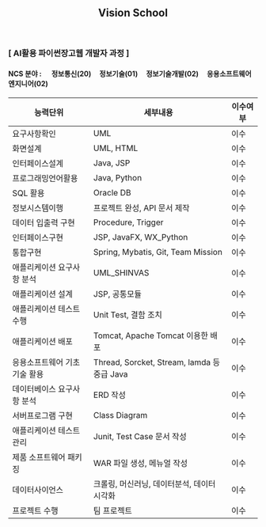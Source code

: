 ---
---
<section>
        <header class="major">
                <h2>Vision School</h2>
        </header>
        <h3> [  AI활용 파이썬장고웹 개발자 과정  ] </h3>
        <h4> NCS 분야 :&nbsp; &nbsp; &nbsp; 정보통신(20) &nbsp; <i class="fas fa-arrow-circle-right"></i> &nbsp; 
        정보기술(01)  &nbsp; <i class="fas fa-arrow-circle-right"></i> &nbsp; 
        정보기술개발(02)   &nbsp; <i class="fas fa-arrow-circle-right"></i> &nbsp;
        응용소프트웨어 엔지니어(02) </h4>
</section>

<table>
        <thead>
        <tr>
                <th>능력단위</th>
                <th>세부내용</th>
                <th>이수여부</th>
        </tr>
        </thead>
        <tbody>
        <tr>
                <td>요구사항확인</td>
                <td>UML</td>
                <td>이수</td>
        </tr>
        <tr>
                <td>화면설계</td>
                <td>UML, HTML </td>
                <td>이수</td>
        </tr>
        <tr>
                <td>인터페이스설계</td>
                <td>Java, JSP</td>
                <td>이수</td>
        </tr>
        <tr>
                <td>프로그래밍언어활용</td>
                <td>Java, Python</td>
                <td>이수</td>
        </tr>
        <tr>
                <td>SQL 활용</td>
                <td>Oracle DB</td>
                <td>이수</td>
        </tr>
        <tr>
                <td>정보시스템이행</td>
                <td>프로젝트 완성, API 문서 제작</td>
                <td>이수</td>
        </tr>
        <tr>
                <td>데이터 입출력 구현</td>
                <td>Procedure, Trigger </td>
                <td>이수</td>
        </tr>
        <tr>
                <td>인터페이스구현</td>
                <td>JSP, JavaFX, WX_Python  </td>
                <td>이수</td>
        </tr>
        <tr>
                <td>통합구현</td>
                <td> Spring, Mybatis, Git, Team Mission </td>
                <td>이수</td>
        </tr>
        <tr>
                <td>애플리케이션 요구사항 분석</td>
                <td>UML_SHINVAS </td>
                <td>이수</td>
        </tr>
        <tr>
                <td>애플리케이션 설계</td>
                <td>JSP, 공통모듈 </td>
                <td>이수</td>
        </tr>
        <tr>
                <td>애플리케이션 테스트 수행</td>
                <td>Unit Test, 결함 조치 </td>
                <td>이수</td>
        </tr>
        <tr>
                <td>애플리케이션 배포</td>
                <td>Tomcat, Apache Tomcat 이용한 배포</td>
                <td>이수</td>
        </tr>
        <tr>
                <td>응용소프트웨어 기초기술 활용</td>
                <td> Thread, Sorcket, Stream, lamda 등 중급 Java </td>
                <td>이수</td>
        </tr>
        <tr>
                <td> 데이터베이스 요구사항 분석</td>
                <td> ERD 작성 </td>
                <td>이수</td>
        </tr>
        <tr>
                <td> 서버프로그램 구현 </td>
                <td> Class Diagram </td>
                <td>이수</td>
        </tr>
        <tr>
                <td> 애플리케이션 테스트 관리 </td>
                <td> Junit, Test Case 문서 작성 </td>
                <td>이수</td>
        </tr>
        <tr>
                <td> 제품 소프트웨어 패키징 </td>
                <td> WAR 파일 생성, 메뉴얼 작성</td>
                <td>이수</td>
        </tr>
        <tr>
                <td> 데이터사이언스 </td>
                <td> 크롤링, 머신러닝, 데이터분석, 데이터 시각화 </td>
                <td>이수</td>
        </tr>
        <tr>
                <td> 프로젝트 수행 </td>
                <td> 팀 프로젝트 </td>
                <td>이수</td>
        </tr>
        </tbody>
</table>